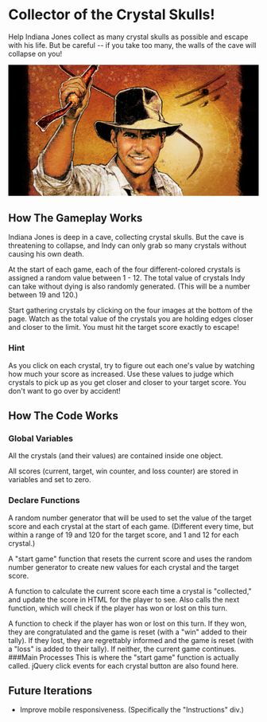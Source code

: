 # Collector of the Crystal Skulls!
Help Indiana Jones collect as many crystal skulls as possible and escape with his life. But be careful -- if you take too many, the walls of the cave will collapse on you!

![Collector of the Crystal Skulls](https://github.com/toddcf/crystal-skull-collector/blob/master/assets/img/indiana.png "Collector of the Crystal Skulls")

## How The Gameplay Works
Indiana Jones is deep in a cave, collecting crystal skulls. But the cave is threatening to collapse, and Indy can only grab so many crystals without causing his own death.

At the start of each game, each of the four different-colored crystals is assigned a random value between 1 - 12. The total value of crystals Indy can take without dying is also randomly generated. (This will be a number between 19 and 120.)

Start gathering crystals by clicking on the four images at the bottom of the page. Watch as the total value of the crystals you are holding edges closer and closer to the limit. You must hit the target score exactly to escape!

### Hint
As you click on each crystal, try to figure out each one's value by watching how much your score as increased. Use these values to judge which crystals to pick up as you get closer and closer to your target score. You don't want to go over by accident!

## How The Code Works
### Global Variables
All the crystals (and their values) are contained inside one object.

All scores (current, target, win counter, and loss counter) are stored in variables and set to zero.
### Declare Functions
A random number generator that will be used to set the value of the target score and each crystal at the start of each game. (Different every time, but within a range of 19 and 120 for the target score, and 1 and 12 for each crystal.)

A "start game" function that resets the current score and uses the random number generator to create new values for each crystal and the target score.

A function to calculate the current score each time a crystal is "collected," and update the score in HTML for the player to see. Also calls the next function, which will check if the player has won or lost on this turn.

A function to check if the player has won or lost on this turn. If they won, they are congratulated and the game is reset (with a "win" added to their tally). If they lost, they are regrettably informed and the game is reset (with a "loss" is added to their tally). If neither, the current game continues.
###Main Processes
This is where the "start game" function is actually called. jQuery click events for each crystal button are also found here.

## Future Iterations

- Improve mobile responsiveness. (Specifically the "Instructions" div.)